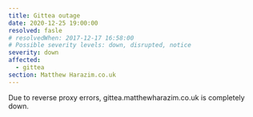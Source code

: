 ```yaml
---
title: Gittea outage
date: 2020-12-25 19:00:00
resolved: fasle
# resolvedWhen: 2017-12-17 16:58:00
# Possible severity levels: down, disrupted, notice
severity: down
affected:
  - gittea
section: Matthew Harazim.co.uk
---
```


Due to reverse proxy errors, gittea.matthewharazim.co.uk is completely down. 
